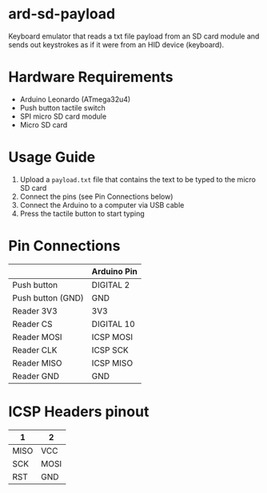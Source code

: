 # ard-sd-payload

Keyboard emulator that reads a txt file payload from an SD card module and sends out keystrokes as if it were from an HID device (keyboard).

# Hardware Requirements
- Arduino Leonardo (ATmega32u4)
- Push button tactile switch
- SPI micro SD card module
- Micro SD card

# Usage Guide

1. Upload a `payload.txt` file that contains the text to be typed to the micro SD card
2. Connect the pins (see Pin Connections below)
3. Connect the Arduino to a computer via USB cable
4. Press the tactile button to start typing

# Pin Connections

|                   | Arduino Pin |
|-------------------|-------------|
| Push button       | DIGITAL 2   |
| Push button (GND) | GND         |
| Reader 3V3        | 3V3         |
| Reader CS         | DIGITAL 10  |
| Reader MOSI       | ICSP MOSI   |
| Reader CLK        | ICSP SCK    |
| Reader MISO       | ICSP MISO   |
| Reader GND        | GND         |

# ICSP Headers pinout
| 1    | 2    |
|------|------|
| MISO | VCC  |
| SCK  | MOSI |
| RST  | GND  |
